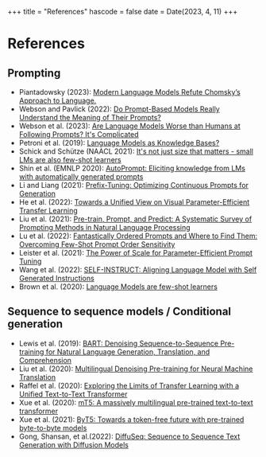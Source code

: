 +++
title = "References"
hascode = false
date = Date(2023, 4, 11)
+++


# References 

## Prompting
* Piantadowsky (2023): [Modern Language Models Refute Chomsky’s Approach to Language.](https://lingbuzz.net/lingbuzz/007180)
* Webson and Pavlick (2022): [Do Prompt-Based Models Really Understand the Meaning of Their Prompts?](https://aclanthology.org/2022.naacl-main.167.pdf)
* Webson et al. (2023): [Are Language Models Worse than Humans at Following Prompts? It's Complicated](https://arxiv.org/abs/2301.07085)
* Petroni et al. (2019): [Language Models as Knowledge Bases?](https://aclanthology.org/D19-1250.pdf)
* Schick and Schütze (NAACL 2021): [It's not just size that matters - small LMs are also few-shot learners](https://aclanthology.org/2021.naacl-main.185.pdf)
* Shin et al. (EMNLP 2020): [AutoPrompt: Eliciting knowledge from LMs with automatically generated prompts](https://aclanthology.org/2020.emnlp-main.346/)
* Li and Liang (2021): [Prefix-Tuning: Optimizing Continuous Prompts for Generation](https://aclanthology.org/2021.acl-long.353.pdf)
* He et al. (2022): [Towards a Unified View on Visual Parameter-Efficient Transfer Learning](https://openreview.net/forum?id=0RDcd5Axok)
* Liu et al. (2021): [Pre-train, Prompt, and Predict: A Systematic Survey of Prompting Methods in Natural Language Processing](https://arxiv.org/pdf/2107.13586.pdf)
* Lu et al. (2022): [Fantastically Ordered Prompts and Where to Find Them: Overcoming Few-Shot Prompt Order Sensitivity](https://aclanthology.org/2022.acl-long.556.pdf)
* Leister et al. (2021): [The Power of Scale for Parameter-Efficient Prompt Tuning](https://aclanthology.org/2021.emnlp-main.243.pdf)
* Wang et al. (2022): [SELF-INSTRUCT: Aligning Language Model with Self Generated Instructions](https://arxiv.org/pdf/2212.10560.pdf)
* Brown et al. (2020): [Language Models are few-shot learners](https://arxiv.org/abs/2005.14165)


## Sequence to sequence models / Conditional generation  
* Lewis et al. (2019): [BART: Denoising Sequence-to-Sequence Pre-training for Natural Language Generation, Translation, and Comprehension](https://arxiv.org/pdf/1910.13461.pdf)
* Liu et al. (2020): [Multilingual Denoising Pre-training for Neural Machine Translation](https://arxiv.org/pdf/2001.08210.pdf)
* Raffel et al. (2020): [Exploring the Limits of Transfer Learning with a Unified Text-to-Text Transformer](https://jmlr.org/papers/volume21/20-074/20-074.pdf) 
* Xue et al. (2020): [mT5: A massively multilingual pre-trained text-to-text transformer](https://arxiv.org/abs/2010.11934)
* Xue et al. (2021): [ByT5: Towards a token-free future with pre-trained byte-to-byte models](https://arxiv.org/abs/2105.13626)
* Gong, Shansan, et al.(2022): [DiffuSeq: Sequence to Sequence Text Generation with Diffusion Models](https://arxiv.org/pdf/2210.08933.pdf)


